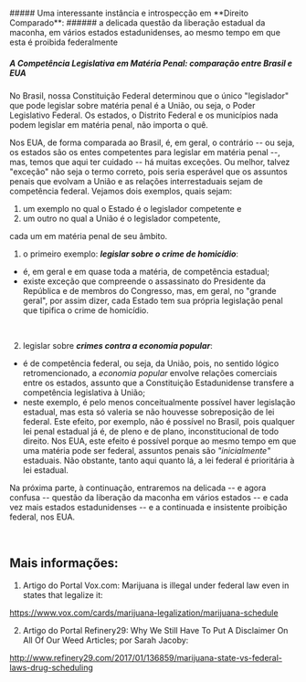 <br>
##### Uma interessante instância e introspecção em **Direito Comparado**:
###### a delicada questão da liberação estadual da maconha, em vários estados estadunidenses, ao mesmo tempo em que esta é proibida federalmente
<br>

##### A Competência Legislativa em Matéria Penal: comparação entre Brasil e EUA

No Brasil, nossa Constituição Federal determinou que o único "legislador" que pode legislar sobre matéria penal é a União, ou seja, o Poder Legislativo Federal. Os estados, o Distrito Federal e os municípios nada podem legislar em matéria penal, não importa o quê.

Nos EUA, de forma comparada ao Brasil, é, em geral, o contrário -- ou seja, os estados são os entes competentes para legislar em matéria penal --, mas, temos que aqui ter cuidado -- há muitas exceções. Ou melhor, talvez "exceção" não seja o termo correto, pois seria esperável que os assuntos penais que evolvam a União e as relações interrestaduais sejam de competência federal.  Vejamos dois exemplos, quais sejam:

1. um exemplo no qual o Estado é o legislador competente e 
2. um outro no qual a União é o legislador competente, 

cada um em matéria penal de seu âmbito.

1. o primeiro exemplo: _**legislar sobre o crime de homicídio**_:
+ é, em geral e em quase toda a matéria, de competência estadual;
+ existe exceção que compreende o assassinato do Presidente da República e de membros do Congresso, mas, em geral, no "grande geral", por assim dizer, cada Estado tem sua própria legislação penal que tipifica o crime de homicídio.

<br>

2. legislar sobre _**crimes contra a economia popular**_:
+ é de competência federal, ou seja, da União, pois, no sentido lógico retromencionado, a _economia popular_ envolve relações comerciais entre os estados, assunto que a Constituição Estadunidense transfere a competência legislativa à União;
+ neste exemplo, é pelo menos conceitualmente possível haver legislação estadual, mas esta só valeria se não houvesse sobreposição de lei federal. Este efeito, por exemplo, não é possível no Brasil, pois qualquer lei penal estadual já é, de pleno e de plano, inconstitucional de todo direito. Nos EUA, este efeito é possível porque ao mesmo tempo em que uma matéria pode ser federal, assuntos penais são _"inicialmente"_ estaduais. Não obstante, tanto aqui quanto lá, a lei federal é prioritária à lei estadual.

Na próxima parte, à continuação, entraremos na delicada -- e agora confusa -- questão da liberação da maconha em vários estados -- e cada vez mais estados estadunidenses -- e a continuada e insistente proibição federal, nos EUA.

<br>

Mais informações:
-----------------

1) Artigo do Portal Vox.com: Marijuana is illegal under federal law even in states that legalize it:

https://www.vox.com/cards/marijuana-legalization/marijuana-schedule

[Marijuana is illegal under federal law even in states that legalize it]: https://www.vox.com/cards/marijuana-legalization/marijuana-schedule

2) Artigo do Portal Refinery29: Why We Still Have To Put A Disclaimer On All Of Our Weed Articles; por Sarah Jacoby:

http://www.refinery29.com/2017/01/136859/marijuana-state-vs-federal-laws-drug-scheduling
